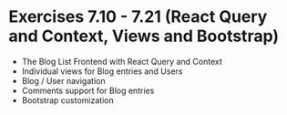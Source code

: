 # Exercises 7.10 - 7.21 (React Query and Context, Views and Bootstrap)

* The Blog List Frontend with React Query and Context
* Individual views for Blog entries and Users
* Blog / User navigation
* Comments support for Blog entries
* Bootstrap customization